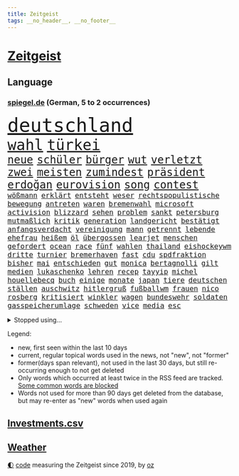 ```yaml
---
title: Zeitgeist
tags: __no_header__, __no_footer__
---
```


# [Zeitgeist](https://oliz.io/zeitgeist/)

## Language

<h3><a href="https://www.spiegel.de" target="_blank">spiegel.de</a> (German, 5 to 2 occurrences)</h3>
<p style="font-family:monospace">
<span style="font-size:32pt"><a href="news_links.html#deutschland" class="current">deutschland</a></span>
<br>
<span style="font-size:25pt"><a href="news_links.html#wahl" class="current">wahl</a></span>
<span style="font-size:25pt"><a href="news_links.html#türkei" class="current">türkei</a></span>
<br>
<span style="font-size:18pt"><a href="news_links.html#neue" class="current">neue</a></span>
<span style="font-size:18pt"><a href="news_links.html#schüler" class="current">schüler</a></span>
<span style="font-size:18pt"><a href="news_links.html#bürger" class="current">bürger</a></span>
<span style="font-size:18pt"><a href="news_links.html#wut" class="current">wut</a></span>
<span style="font-size:18pt"><a href="news_links.html#verletzt" class="current">verletzt</a></span>
<span style="font-size:18pt"><a href="news_links.html#zwei" class="current">zwei</a></span>
<span style="font-size:18pt"><a href="news_links.html#meisten" class="current">meisten</a></span>
<span style="font-size:18pt"><a href="news_links.html#zumindest" class="current">zumindest</a></span>
<span style="font-size:18pt"><a href="news_links.html#präsident" class="current">präsident</a></span>
<span style="font-size:18pt"><a href="news_links.html#erdoğan" class="current">erdoğan</a></span>
<span style="font-size:18pt"><a href="news_links.html#eurovision" class="current">eurovision</a></span>
<span style="font-size:18pt"><a href="news_links.html#song" class="current">song</a></span>
<span style="font-size:18pt"><a href="news_links.html#contest" class="current">contest</a></span>
<br>
<span style="font-size:12pt"><a href="news_links.html#wößmann" class="current">wößmann</a></span>
<span style="font-size:12pt"><a href="news_links.html#erklärt" class="current">erklärt</a></span>
<span style="font-size:12pt"><a href="news_links.html#entsteht" class="current">entsteht</a></span>
<span style="font-size:12pt"><a href="news_links.html#weser" class="current">weser</a></span>
<span style="font-size:12pt"><a href="news_links.html#rechtspopulistische" class="current">rechtspopulistische</a></span>
<span style="font-size:12pt"><a href="news_links.html#bewegung" class="current">bewegung</a></span>
<span style="font-size:12pt"><a href="news_links.html#antreten" class="current">antreten</a></span>
<span style="font-size:12pt"><a href="news_links.html#waren" class="current">waren</a></span>
<span style="font-size:12pt"><a href="news_links.html#bremenwahl" class="current">bremenwahl</a></span>
<span style="font-size:12pt"><a href="news_links.html#microsoft" class="current">microsoft</a></span>
<span style="font-size:12pt"><a href="news_links.html#activision" class="new">activision</a></span>
<span style="font-size:12pt"><a href="news_links.html#blizzard" class="new">blizzard</a></span>
<span style="font-size:12pt"><a href="news_links.html#sehen" class="current">sehen</a></span>
<span style="font-size:12pt"><a href="news_links.html#problem" class="current">problem</a></span>
<span style="font-size:12pt"><a href="news_links.html#sankt" class="current">sankt</a></span>
<span style="font-size:12pt"><a href="news_links.html#petersburg" class="current">petersburg</a></span>
<span style="font-size:12pt"><a href="news_links.html#mutmaßlich" class="current">mutmaßlich</a></span>
<span style="font-size:12pt"><a href="news_links.html#kritik" class="current">kritik</a></span>
<span style="font-size:12pt"><a href="news_links.html#generation" class="current">generation</a></span>
<span style="font-size:12pt"><a href="news_links.html#landgericht" class="current">landgericht</a></span>
<span style="font-size:12pt"><a href="news_links.html#bestätigt" class="current">bestätigt</a></span>
<span style="font-size:12pt"><a href="news_links.html#anfangsverdacht" class="new">anfangsverdacht</a></span>
<span style="font-size:12pt"><a href="news_links.html#vereinigung" class="current">vereinigung</a></span>
<span style="font-size:12pt"><a href="news_links.html#mann" class="current">mann</a></span>
<span style="font-size:12pt"><a href="news_links.html#getrennt" class="current">getrennt</a></span>
<span style="font-size:12pt"><a href="news_links.html#lebende" class="current">lebende</a></span>
<span style="font-size:12pt"><a href="news_links.html#ehefrau" class="current">ehefrau</a></span>
<span style="font-size:12pt"><a href="news_links.html#heißem" class="current">heißem</a></span>
<span style="font-size:12pt"><a href="news_links.html#öl" class="current">öl</a></span>
<span style="font-size:12pt"><a href="news_links.html#übergossen" class="current">übergossen</a></span>
<span style="font-size:12pt"><a href="news_links.html#learjet" class="new">learjet</a></span>
<span style="font-size:12pt"><a href="news_links.html#menschen" class="current">menschen</a></span>
<span style="font-size:12pt"><a href="news_links.html#gefordert" class="current">gefordert</a></span>
<span style="font-size:12pt"><a href="news_links.html#ocean" class="current">ocean</a></span>
<span style="font-size:12pt"><a href="news_links.html#race" class="current">race</a></span>
<span style="font-size:12pt"><a href="news_links.html#fünf" class="current">fünf</a></span>
<span style="font-size:12pt"><a href="news_links.html#wahlen" class="current">wahlen</a></span>
<span style="font-size:12pt"><a href="news_links.html#thailand" class="current">thailand</a></span>
<span style="font-size:12pt"><a href="news_links.html#eishockeywm" class="new">eishockeywm</a></span>
<span style="font-size:12pt"><a href="news_links.html#dritte" class="current">dritte</a></span>
<span style="font-size:12pt"><a href="news_links.html#turnier" class="current">turnier</a></span>
<span style="font-size:12pt"><a href="news_links.html#bremerhaven" class="current">bremerhaven</a></span>
<span style="font-size:12pt"><a href="news_links.html#fast" class="current">fast</a></span>
<span style="font-size:12pt"><a href="news_links.html#cdu" class="current">cdu</a></span>
<span style="font-size:12pt"><a href="news_links.html#spdfraktion" class="current">spdfraktion</a></span>
<span style="font-size:12pt"><a href="news_links.html#bisher" class="current">bisher</a></span>
<span style="font-size:12pt"><a href="news_links.html#mai" class="current">mai</a></span>
<span style="font-size:12pt"><a href="news_links.html#entschieden" class="current">entschieden</a></span>
<span style="font-size:12pt"><a href="news_links.html#gut" class="current">gut</a></span>
<span style="font-size:12pt"><a href="news_links.html#monica" class="current">monica</a></span>
<span style="font-size:12pt"><a href="news_links.html#bertagnolli" class="new">bertagnolli</a></span>
<span style="font-size:12pt"><a href="news_links.html#gilt" class="current">gilt</a></span>
<span style="font-size:12pt"><a href="news_links.html#medien" class="current">medien</a></span>
<span style="font-size:12pt"><a href="news_links.html#lukaschenko" class="current">lukaschenko</a></span>
<span style="font-size:12pt"><a href="news_links.html#lehren" class="current">lehren</a></span>
<span style="font-size:12pt"><a href="news_links.html#recep" class="current">recep</a></span>
<span style="font-size:12pt"><a href="news_links.html#tayyip" class="current">tayyip</a></span>
<span style="font-size:12pt"><a href="news_links.html#michel" class="current">michel</a></span>
<span style="font-size:12pt"><a href="news_links.html#houellebecq" class="current">houellebecq</a></span>
<span style="font-size:12pt"><a href="news_links.html#buch" class="current">buch</a></span>
<span style="font-size:12pt"><a href="news_links.html#einige" class="current">einige</a></span>
<span style="font-size:12pt"><a href="news_links.html#monate" class="current">monate</a></span>
<span style="font-size:12pt"><a href="news_links.html#japan" class="current">japan</a></span>
<span style="font-size:12pt"><a href="news_links.html#tiere" class="current">tiere</a></span>
<span style="font-size:12pt"><a href="news_links.html#deutschen" class="current">deutschen</a></span>
<span style="font-size:12pt"><a href="news_links.html#ställen" class="current">ställen</a></span>
<span style="font-size:12pt"><a href="news_links.html#auschwitz" class="current">auschwitz</a></span>
<span style="font-size:12pt"><a href="news_links.html#hitlergruß" class="current">hitlergruß</a></span>
<span style="font-size:12pt"><a href="news_links.html#fußballwm" class="current">fußballwm</a></span>
<span style="font-size:12pt"><a href="news_links.html#frauen" class="current">frauen</a></span>
<span style="font-size:12pt"><a href="news_links.html#nico" class="current">nico</a></span>
<span style="font-size:12pt"><a href="news_links.html#rosberg" class="new">rosberg</a></span>
<span style="font-size:12pt"><a href="news_links.html#kritisiert" class="current">kritisiert</a></span>
<span style="font-size:12pt"><a href="news_links.html#winkler" class="new">winkler</a></span>
<span style="font-size:12pt"><a href="news_links.html#wagen" class="current">wagen</a></span>
<span style="font-size:12pt"><a href="news_links.html#bundeswehr" class="current">bundeswehr</a></span>
<span style="font-size:12pt"><a href="news_links.html#soldaten" class="current">soldaten</a></span>
<span style="font-size:12pt"><a href="news_links.html#gasspeicherumlage" class="new">gasspeicherumlage</a></span>
<span style="font-size:12pt"><a href="news_links.html#schweden" class="current">schweden</a></span>
<span style="font-size:12pt"><a href="news_links.html#vice" class="current">vice</a></span>
<span style="font-size:12pt"><a href="news_links.html#media" class="current">media</a></span>
<span style="font-size:12pt"><a href="news_links.html#esc" class="current">esc</a></span>
</p>
<details>
<summary>Stopped using...</summary>
<p class="former" style="font-size:12pt">
lebensmittel(936) protestiert(936) cristiano(935) ronaldo(935) vergewaltigt(935) alexej(934) aufmerksamkeit(934) depressionen(934) nawalny(934) appelliert(933) identifiziert(933) witz(933) asche(932) einzelhandel(932) erinnerungen(932) erteilt(932) geboten(932) israelischen(932) trauer(932) verklagt(932) verteilt(932) entschädigung(931) erlassen(931) her(931) herbert(931) positive(931) verdachts(931) abgeordneten(930) gezogen(930) guter(930) november(930) rand(930) registriert(930) bernd(929) bewerber(929) erhebt(929) golf(929) rassistische(929) rückschlag(929) schadet(929) verfügung(929) warentest(929) öfter(929) benzin(928) daniel(928) entscheidungen(928) freien(928) la(928) mannes(928) unabhängige(928) usamerikaner(928) erholung(927) feier(927) metern(927) premiere(927) becker(926) falls(926) fielen(926) konfrontiert(926) paul(926) plädiert(926) smith(926) zuerst(926) fließt(925) gastgeber(925) künftige(925) passen(925) schwanger(925) zoo(925) öffentlichkeit(925) übt(925) entdecken(924) entlastet(924) flick(924) hansi(924) maß(924) senkt(924) athleten(923) bilden(923) durchsetzen(923) gestoßen(923) hieß(923) schwangere(923) streng(923) 50000(922) anschläge(922) erneuten(922) kölner(922) lewandowski(922) manuel(922) netzwerk(922) 96(921) pocht(921) atem(920) rapper(920) wälder(920) zuversichtlich(920) geflogen(919) distanz(918) berater(917) beziehungen(917) durchsuchungen(917) kindes(917) konjunktur(917) finanzieren(916) gesehen(915) kinos(915) demokratische(914) entwickeln(913) polnische(913) spektakuläre(913) begriff(911) behalten(911) herz(909) lücke(909) pkw(908) ringen(908) voraussetzungen(908) informiert(905) einbruch(903) enorme(901) reduzieren(901) stört(898) dramatischen(897) begrüßt(896) geborgen(893) kindheit(893) afrikas(890) smartphones(890) ursprünglich(889) abgeschlossen(888) kongress(884) grüner(883) ausgetragen(879) missbrauchs(878) vereins(867) billiger(856) ausweg(853) leiter(851) heidelberg(845) lieferketten(836) diagnose(823) fotografiert(817) anna(816) expräsidenten(801) sahra(791) happy(768) lahm(757) bewirbt(753) vehement(750) mitverantwortlich(740) westlichen(735) argument(688) fehlte(680) inflationsrate(670) kroatien(669) rechtens(653) fossilen(637) polnischen(631) dörfer(627) entlastung(625) nicole(624) unterdrückung(623) kameras(622) jahrzehnt(620) drehte(605) zeitungsbericht(603) verstecken(601) angestellten(595) milch(590) bestätigte(589) integration(587) gewandt(586) entstanden(584) versetzt(582) offene(581) dokumentiert(580) millionenhöhe(575) radikalen(574) basketballstar(564) spezielle(563) wichtiges(562) einschätzungen(555) parlamentarier(550) 74(546) summen(533) stadtteil(532) netflixserie(526) zehnjähriger(516) laura(515) lebenslang(515) energiekonzern(514) martina(514) invasion(513) museen(512) aussetzen(500) erschwert(485) genehmigt(483) propaganda(481) influencerin(480) weiten(477) wolf(477) verkündete(476) ring(475) einstellung(472) verringern(467) trockenheit(466) unternehmens(466) großbrand(463) spielern(463) teppich(462) handwerk(461) dj(460) spaltung(457) verweist(457) 49(450) krankheiten(448) brüder(439) premierministerin(439) usbundesstaaten(439) bejubelt(435) schlacht(435) stammen(433) unwetter(432) benötigt(430) 40000(427) spiegeltitelstory(427) torwart(427) bill(426) air(420) bevorstehende(419) bezahlung(418) ausstattung(413) unsicher(413) drohten(412) stabil(412) bomben(411) stromversorgung(409) bargeld(408) flüchten(402) hochrangigen(401) hochschule(401) links(401) zugriff(401) gemeint(399) finnische(398) zugegeben(395) günstige(394) hochrangige(394) hahn(391) dicke(389) niedersächsischen(388) starkes(388) 48(381) gearbeitet(378) ausfall(377) vorgeschichte(376) weichen(376) drohe(375) vorfalls(374) haare(371) diplomat(370) indische(368) umstände(365) mars(363) konsequenz(362) aufeinander(358) dahin(358) kippt(351) verdrängen(348) steuerhinterziehung(347) weltverband(346) begnadigung(344) isoliert(344) ancelotti(343) viral(343) unterlagen(341) andy(338) exuspräsident(335) reporterin(335) anzeige(334) außergewöhnlichen(333) kandidat(329) verbrennungsmotor(329) libanon(328) betreuung(322) übung(322) geschrumpft(319) identifizieren(318) idol(318) patricia(316) sahen(315) vermissten(315) reinhold(308) bekämpft(304) polizeibeamte(303) braun(301) riesig(301) geprüft(300) wirksamkeit(300) l(298) umkämpfte(297) demenz(296) bleibe(295) lieferengpässe(293) batterien(292) schulschließungen(292) medizinische(289) zuhause(289) verträge(286) fassungslos(285) lebensgefährte(284) verletzen(283) expertinnen(279) gegriffen(279) denys(278) negative(278) zivile(274) glänzen(272) korrekt(270) dankbar(269) stichelt(269) schlesinger(268) brandt(267) nation(266) garcia(265) komplikationen(262) kilowattstunde(261) terminal(259) giorgia(258) pornografie(258) führten(256) notwendig(252) meiler(251) kriminalpolizei(249) amerikanischer(247) aufgewachsen(247) emsland(247) intensiver(243) club(241) aufzugeben(240) ermordete(239) gendern(236) künstlich(235) radfahrerin(235) echt(233) senders(233) belgischen(229) gesünder(229) luftangriff(227) unbeantwortet(225) schafften(224) bewusstlos(223) fa(222) grippe(219) luftverteidigungssystem(219) sohnes(215) public(214) einflussreichsten(213) grenzgebiet(213) euparlaments(212) exoplaneten(208) sonde(208) stärkere(207) fabrik(206) nachweisen(206) militärexperten(204) versehen(204) bedeutende(203) freiem(202) vernunft(202) future(201) knappe(201) schiffsverkehr(201) staatsanwalt(201) ausgegeben(200) pentagon(200) verachtung(200) heizt(199) jauch(199) verkehrsbetriebe(199) festgehalten(197) pakete(197) besitz(194) faschistischen(192) streits(192) schauplatz(191) einkauf(189) lawine(189) göttingen(187) laster(187) deckel(186) abgefeuert(184) komponiert(183) schönste(183) verbrecher(183) baupreise(182) erziehung(182) laptops(182) litten(182) vergibt(182) beerdigt(181) tiefpunkt(181) beruhigt(180) überzeugte(179) alpin(178) geschaffen(178) schwierigsten(178) ski(178) weltall(178) forciert(176) galeria(176) karstadt(176) kaufhof(176) korruptionsskandal(176) konstantin(175) rekordpreis(174) skisport(174) podium(173) rudi(173) nächtlichen(171) eigenverantwortung(170) rasanten(170) fassungslosigkeit(168) revolutioniert(168) todeszahlen(168) ulm(168) ruinen(167) zubereitet(167) drosseln(164) knie(163) besuchs(161) gesperrte(160) geheim(159) warfen(159) pistole(158) comedy(157) foxconn(156) standorten(156) unterschriften(156) autokonzern(155) bengvir(154) gitarrist(154) taschenlampe(154) topform(154) wahlniederlage(154) johnny(153) situationen(153) überlebende(153) exemplare(152) liberale(152) privatjets(152) süß(152) itamar(151) abzusichern(150) drahtzieher(150) freiheitsstrafen(150) forschenden(149) rätselhaften(149) straßenblockaden(149) hirn(148) verlorenen(147) enttäuschenden(146) raketentest(146) fenster(145) ushersteller(145) verzeihen(145) bernhard(144) bestellungen(144) colorado(143) holmes(143) journalistinnen(143) siegfried(143) unfalls(143) bewaffnet(142) frischer(142) umstürzende(141) schärfer(140) stufen(140) erkenntnis(139) madonna(139) tanzen(139) forderten(138) leiten(138) bewaffneten(137) emails(137) flogen(137) geschosse(137) rheinland(137) klimabericht(136) polizeiwache(136) steigerung(136) ansatz(135) erheblichen(135) kanäle(135) marcel(135) saudiarabische(135) son(135) ständigen(135) duda(134) jüdisches(134) tatsächlichen(134) abhilfe(133) geringen(133) heiraten(133) trauern(133) asylbewerber(132) begleitung(132) gleichaltriger(132) ausgerückt(131) israelischer(130) kombination(130) mehrfachen(130) plündern(130) tauchte(130) verschütteten(130) verwendet(130) exportieren(127) großzügig(127) kinderzimmer(127) wilde(127) anwendung(126) struktur(126) wiener(126) wirecardprozess(126) freigelassen(125) salvador(125) steine(125) gläubige(124) natürlicher(122) nizza(122) pfarrer(122) niederbayern(121) zusteller(121) 28jähriger(120) rammt(120) zentimeter(120) streifzug(119) biathlon(118) community(118) besserung(117) hinrichtungen(117) reederei(117) renommierte(117) trotzt(117) 57jährige(116) akten(116) europe(116) modells(116) sportlern(116) erschienen(115) filmfestival(115) kongo(115) minnesota(115) pokal(115) thailands(115) vertrieben(115) bisweilen(114) häftlinge(114) missglückter(114) 1994(113) abschalten(113) ewig(113) gesundheitliche(113) mehrjährige(113) abgeschlagen(112) erfolgsserie(112) eroberung(112) forscherteam(112) geschadet(112) granate(111) zufriedener(111) 280(110) bedrohlicher(110) fassen(110) daumen(109) entfremdung(109) erliegen(109) geschwister(109) statistik(109) verwandtschaft(109) 18jähriger(107) akute(107) guardian(107) turniere(107) belarussischen(106) prozesse(106) 250000(105) 23jähriger(104) gordon(104) hilfsorganisation(104) sorgten(104) usvizepräsidentin(103) mavericks(102) meistern(102) euabgeordneter(101) brust(100) kirill(100) strände(100) warnmeldung(100) zeitplan(100) ausfindig(99) oberfranken(99) quarantänepflicht(99) ludwig(98) nachbarin(98) antisemitischer(97) demos(97) ebikes(97) junta(97) übungen(97) 230(96) bundespolitik(96) hauptfiguren(96) mikaela(96) missouri(96) polizeiminister(96) shiffrin(96) arbeitstag(95) exuspräsidenten(95) führungsspieler(95) tennessee(95) irischen(94) rivale(94) verschuldet(94) waldbrand(93) bundesligaspiel(92) getragen(92) minderjährig(92) schicht(92) startups(92) verkehrssicherheit(92) fukushima(91) luxuriösen(91) unglaubliche(91) wesentlich(91) anbaden(90) erträglichen(90) every(90) gewaltvorwürfe(90) nähert(90) rektor(90) revanchiert(90) vorcoronaniveau(90) zurückgelassen(90) anderson(89) darstellungen(89) dreizehn(89) gegenwehr(89) immobilienkrise(89) junges(89) landschaft(89) militärübungen(89) pferden(89) archäologie(88) erbost(88) hardliner(88) nürnberger(88) pegel(88) peinlichen(88) verkürzung(88) webb(88) weltraumteleskop(88) dasteht(87) flugscham(87) siebenjährige(87) versprochenen(87) überlisten(87) hoffe(86) lichtet(86) reemtsma(86) spende(86) diagnosen(85) freiwillige(85) fridays(85) milizen(85) zurückholen(85) irrfahrt(84) uran(84) anprangern(83) boten(83) getötete(83) verschleppt(83) widersprüchliche(83) beruht(82) bundeswehrübung(82) marsalek(82) soße(82) streamer(82) belastend(81) bürokratie(81) einstand(81) erbstücke(81) günstigen(81) nagelsmann(81) schuldengrenze(81) steuersenkungen(81) 18jährige(80) 5000(80) authentisch(80) baldigen(80) baumann(80) deutschösterreichischen(80) mychailo(80) vernetzt(80) vizepräsidenten(80) zehnten(80) atemwegserkrankungen(79) durchleuchten(79) geflohener(79) heldin(79) paketzusteller(79) schöpfer(79) vorläufige(79) witwe(79) ausreichenden(78) aussetzung(78) ermuntert(78) janine(78) kennzeichnung(78) axt(77) bemerkt(77) evp(77) kasan(77) kilometern(77) verschwundenen(77) biathlonolympiasiegerin(76) bildet(76) kira(76) uefa(76) zahlungsausfall(76) heiratsantrag(75) zerrissen(75) sportvorstand(74) zögern(74) distanzierung(73) elektrisiert(73) exvizepräsidenten(73) mehrtägiger(73) niedlich(73) sprachen(73) teilgenommen(73) ticken(73) messner(72) tarifrunde(72) arg(71) integriert(71) kampfjetlieferungen(71) konstanz(71) massachusetts(71) allergiker(70) bemühen(70) bewältigung(70) hafencity(70) kyle(70) milliardärs(70) üblicherweise(70) 13jährigen(69) attentaten(69) entführte(69) hantieren(69) montparnasse(69) raubkatzen(69) rechtfertigen(69) verschleppte(69) delfine(68) mitspieler(68) neugeborene(68) weh(68) ablaufen(67) feministische(67) nordirland(67) schnauze(67) timberwolves(67) forever(66) kürzere(66) loswerden(66) wölfe(66) 130(65) belustigung(65) cuxhaven(65) deckung(65) erzwungenen(65) proteine(65) robertson(65) unterbinden(65) galerie(64) gestreckt(64) journalistenvereinigung(64) kursiert(64) markiert(64) schifffahrt(64) warenhauskette(64) belästigt(63) disney+(63) dumm(63) einheimischen(63) fett(63) gesprungen(63) kommentare(63) lampard(63) offizier(63) fußverletzung(62) häfen(62) posse(62) sciencefiction(62) syrische(62) tingelte(62) 87jährige(61) düsterer(61) heide(61) leisteten(61) pizza(61) police(61) stockte(61) zugeht(61) geringere(60) instanz(60) irreführender(60) komplizen(60) unterbrechung(60) zugelegt(60) ausflug(59) boxer(59) felder(59) 16000(58) erdbebenopfer(58) ratlos(58) rohstoffen(58) verteidigungsministers(58) zielen(58) 135000(57) auszubremsen(57) dänen(57) wissenschaftlerin(57) ausschnitte(56) dfbsportgericht(56) ilan(56) karneval(56) marihuana(56) reformiert(56) shor(56) songwriter(56) unvorstellbar(56) wertvollen(56) ae(55) bedecken(55) eklige(55) ju(55) kaiser(55) karotten(55) lsd(55) parteichefs(55) recklinghausen(55) sushi(55) sushiterror(55) tabubrüche(55) überfalls(55) löscharbeiten(54) mitgeprägt(54) stürzten(54) taxifahrer(54) vorlieben(54) außenpolitiker(53) dayot(53) eindrang(53) rauchwolke(53) regulären(53) upamecano(53) bayernpleite(52) leichenfund(52) neulich(52) tony(52) windparks(52) angegriffene(51) betrügerin(51) industrieverband(51) kehren(51) nsverstrickungen(51) sparflamme(51) verblüffende(51) verkleiden(51) wortgefecht(51) aufstiegsrennen(50) beweismittel(50) fatale(50) glaube(50) k(50) offshorewindparks(50) tatverdacht(50) wasserknappheit(50) aufschluss(49) hausarrest(49) jon(49) laden(49) nadja(49) rahm(49) tatzeit(49) kreuz(48) mindestlohn(48) sexspielzeug(48) testamentsvollstrecker(48) thiele(48) wahlkampfauftakt(48) arabisch(47) auslassen(47) championsleagueduell(47) elfjährige(47) fehlverhaltens(47) heuschnupfen(47) härtefallkommission(47) neid(47) pham(47) phi(47) schaufenster(47) verhandlungstisch(47) drittstaaten(46) ernüchterung(46) gestreikt(46) jahrelangen(46) linkenpolitikerin(46) nass(46) natriumionenakkus(46) politikwissenschaftlerin(46) torsten(46) überfallen(46) 54jährigen(45) bedürftigen(45) friedensaktivisten(45) hollywoodschauspieler(45) oscarpreisträger(45) schwerverbrecher(45) sky(45) corinna(44) fsb(44) nazizeit(44) oxford(44) podoljak(44) reformpläne(44) streifenwagen(44) syrischer(44) tierarten(44) topspiel(44) traditionsreiche(44) verschleiern(44) ermordeter(43) nationalspielerinnen(43) schwangerschaftsabbruch(43) trainerin(43) unterwandern(43) aroma(42) bronzezeit(42) eingeständnis(42) frisst(42) fsme(42) gestresst(42) zecken(42) übertragene(42) belfast(41) dringen(41) kopfschmerzen(41) menschenrechtsorganisation(41) sarkasmus(41) spannen(41) badenbaden(40) dealen(40) inszenierung(40) italienischer(40) kardashian(40) küsten(40) lutsch(40) luxusjachten(40) ostseestrand(40) timemagazin(40) unbedenklich(40) überwunden(40) aktie(39) cannabisfreigabe(39) dachten(39) durchspielen(39) grunderwerbsteuer(39) name(39) preisbremse(39) denkmal(38) dominierte(38) beschränken(37) laborpanne(37) methan(37) polnischer(37) schlechtem(37) wuhan(37) bemängelt(36) betrachtet(36) französischem(36) hauptrolle(36) kompliment(36) offizieller(36) behinderungen(35) haustiere(35) machthabers(35) pedelec(35) umgangen(35) weiterentwicklung(35) ätzt(35) 140000(34) fleischindustrie(34) gummibärchen(34) kleintransporter(34) ligt(34) matthijs(34) moderierte(34) anrückte(33) county(33) einkreisung(33) erbarmungslos(33) loyal(33) medieninteresse(33) schleuse(33) windkraftanlagen(33) zurückgeholt(33) abiturnoten(32) championsleaguespiel(32) christlichen(32) heulen(32) parlamentswahlen(32) präsidentschafts(32) startupszene(32) zeilen(32) 103(31) besou(31) boykott(31) einzuwirken(31) entrümpeln(31) hussain(31) ostseepipelines(31) pis(31) schockwellen(31) synonym(31) urteilte(31) zurückgegeben(31) bruders(30) frisierte(30) hauptsaison(30) hohenzollern(30) kanye(30) strategien(30) unfassbare(30) gassen(29) gibney(29) hommage(29) unklare(29) unsinn(29) angebracht(28) aschewolke(28) detailliert(28) erfasste(28) gedulden(28) mig29(28) spuckt(28) taipeh(28) aufsichtsbehörden(27) brühl(27) freddy(27) gewehr(27) kader(27) leroy(27) mitnehmen(27) unkonventionellen(27) hunt(26) strafmündigkeit(26) arten(25) ausgestoßen(25) entwickelte(25) parteichefin(25) rechnungen(25) rohstoffe(25) ausweitet(24) bestandsaufnahme(24) credo(24) obduktion(24) verkleinern(24) christentum(23) geflüchtet(23) gesundheitsdienst(23) amokschützen(22) friedensgespräche(22) kondom(22) krankenversicherung(22) laptop(22) marseille(22) psychiatrische(22) wirtschaftswachstum(22) angeschlagene(21) durchsuchten(21) fahndungserfolg(21) gefangen(21) göppingen(21) hinderte(21) höhenflug(21) macrons(21) neonazis(21) pu(21) riesiger(21) sackgasse(21) bierdosen(20) kilometerlange(20) leak(20) reiseziel(20) rollstuhl(20) größtenteils(19) patent(19) beleuchten(18) bereut(18) chinapolitik(18) geleakten(18) einfrieren(17) elfjähriger(17) erdöl(17) goldpreis(17) alleinerziehende(16) bekämpfung(16) famos(16) inneren(16) rechtsstaat(16) smog(16) grandiose(15) noten(15) signale(15) datum(14) dienstes(14) einkaufszentren(14) geprägten(14) gewichtsverlust(14) gewusst(14) konservativem(14) schusswaffenattacke(14) 1974(13) boxberg(13) iocempfehlung(13) mcconnell(13) milliardengeschäft(13) mitch(13) ostersonntag(13) predigt(13) geburtshelfer(12) hausdurchsuchung(12) klempner(12) primär(12) strafrechts(12) account(11) anklageverlesung(11) bangt(11) heilpraktiker(11) tennisbund(11) tornado(11)
</p>
</details>
<p>Legend:
<ul>
<li><span class="new">new</span>, first seen within the last 10 days</li>
<li><span class="current">current</span>, regular topical words used in the news, not "new", not "former"</li>
<li><span class="former">former(days span relevant)</span>, not used in the last 30 days, but still re-occurring enough to not get deleted</li>
<li>Only words which occurred at least twice in the RSS feed are tracked. <a href="language/filters.py">Some common words are blocked</a></li>
<li>Words not used for more than 90 days get deleted from the database, but may re-enter as "new" words when used again</li>
</ul>
</p>

## [Investments](investments.html)[.csv](investments.csv)

## [Weather](weather.html)

<footer>
<a href="javascript:toggleTheme()" class="nav">🌓</a>
<a href="https://github.com/ooz/zeitgeist">code</a> measuring the Zeitgeist since 2019, by <a href="https://oliz.io">oz</a>
</footer>
